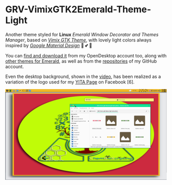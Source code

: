 # GRV-VimixGTK2Emerald-Theme-Light
Another theme styled for **Linux** *Emerald Window Decorator and Themes Manager*, based on [*Vimix GTK Theme*](https://github.com/vinceliuice/vimix-gtk-themes), with lovely light colors always inspired by [*Google Material Design*](https://material.io/) 💞 💕 💖

You can [find and download it](https://www.opendesktop.org/p/1305931/) from my OpenDesktop account too, along with [other themes for Emerald](https://www.opendesktop.org/u/mitma/), as well as from the [repositories](https://github.com/ChemBioScripting?tab=repositories) of my GitHub account.

Even the desktop background, shown in the [video](https://youtu.be/x8wW0cdEJHc), has been realized as a variation of the logo used for my [YITA Page](https://www.facebook.com/ChemBioScripting) on Facebook [6].

[![IMAGE ALT TEXT](https://raw.githubusercontent.com/ChemBioScripting/GRV-VimixGTK2Emerald-Theme-Light/master/imgs/YouTube_Cover.png)](https://youtu.be/x8wW0cdEJHc " GRV-VimixGTK2Emerald | A Light Theme (Teal-Yellow) for Linux Emerald")
